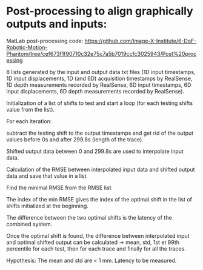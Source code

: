 # Post-processing to align graphically outputs and inputs: 

MatLab post-processing code: https://github.com/Image-X-Institute/6-DoF-Robotic-Motion-Phantom/tree/cef673f1f90710c32e75c7a5b7019ccfc3025943/Post%20processing 

 

8 lists generated by the input and output data txt files (1D input timestamps, 1D input displacements, 1D (and 6D) acquisition timestamps by RealSense, 1D depth measurements recorded by RealSense, 6D input timestamps, 6D input displacements, 6D depth measurements recorded by RealSense).  

Initialization of a list of shifts to test and start a loop (for each testing shifts value from the list).  

For each iteration: 

 subtract the testing shift to the output timestamps and get rid of the output values before 0s and after 299.8s (length of the trace). 

Shifted output data between 0 and 299.8s are used to interpolate input data. 

Calculation of the RMSE between interpolated input data and shifted output data and save that value in a list 

Find the minimal RMSE from the RMSE list 

The index of the min RMSE gives the index of the optimal shift in the list of shifts initialized at the beginning.  

The difference between the two optimal shifts is the latency of the combined system. 

Once the optimal shift is found, the difference between interpolated input and optimal shifted output can be calculated -> mean, std, 1st et 99th percentile for each test, then for each trace and finally for all the traces.  

Hypothesis: The mean and std are < 1 mm. Latency to be measured.  
